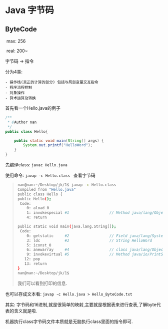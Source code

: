 # Java 字节码



## ByteCode 

​	max: 256

​	real: 200~

字节码 -> 指令



分为4类:

	- 操作栈(真正的计算的部分) 包括与局部变量交互指令
	- 程序流程控制
	- 对象操作
	- 算术运算及转换



首先看一个Hello.java的例子

```java
/**
 * @Author nan
 */
public class Hello{

    public static void main(String[] args) {
        System.out.printf("HelloWord");
    }
}
```

先编译class: `javac Hello.java`

使用命令: `javap -c Hello.class ` 查看字节码

> ```sh
> nan@nan:~/Desktop/jk/1$ javap -c Hello.class 
> Compiled from "Hello.java"
> public class Hello {
> public Hello();
>  Code:
>     0: aload_0
>     1: invokespecial #1                  // Method java/lang/Object."<init>":()V
>     4: return
> 
> public static void main(java.lang.String[]);
>  Code:
>     0: getstatic     #2                  // Field java/lang/System.out:Ljava/io/PrintStream;
>     3: ldc           #3                  // String HelloWord
>     5: iconst_0
>     6: anewarray     #4                  // class java/lang/Object
>     9: invokevirtual #5                  // Method java/io/PrintStream.printf:(Ljava/lang/String;[Ljava/lang/Object;)Ljava/io/PrintStream;
>    12: pop
>    13: return
> }
> nan@nan:~/Desktop/jk/1$ 
> ```
>
> 我们可以看到打印的信息.

也可以存成文本看: `javap -c Hello.java > Hello_ByteCode.txt`



其实: 字节码和16进制,就是很简单的映射,主要就是根据表来进行查表,了解byte代表的含义就是啦.



机器执行class字节码文件本质就是无脑执行class里面的指令即可.